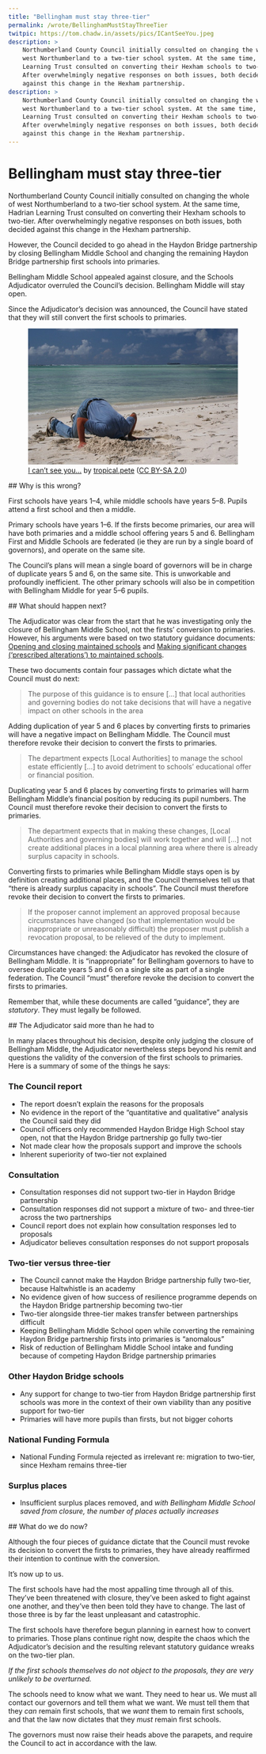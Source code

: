 ```yaml
---
title: "Bellingham must stay three-tier"
permalink: /wrote/BellinghamMustStayThreeTier
twitpic: https://tom.chadw.in/assets/pics/ICantSeeYou.jpeg
description: >
    Northumberland County Council initially consulted on changing the whole of 
    west Northumberland to a two-tier school system. At the same time, Hadrian 
    Learning Trust consulted on converting their Hexham schools to two-tier. 
    After overwhelmingly negative responses on both issues, both decided 
    against this change in the Hexham partnership.
description: >
    Northumberland County Council initially consulted on changing the whole of 
    west Northumberland to a two-tier school system. At the same time, Hadrian 
    Learning Trust consulted on converting their Hexham schools to two-tier. 
    After overwhelmingly negative responses on both issues, both decided 
    against this change in the Hexham partnership.
---
```

# Bellingham must stay three-tier

Northumberland County Council initially consulted on changing the whole of 
west Northumberland to a two-tier school system. At the same time, Hadrian 
Learning Trust consulted on converting their Hexham schools to two-tier. After 
overwhelmingly negative responses on both issues, both decided against this 
change in the Hexham partnership.

However, the Council decided to go ahead in the Haydon Bridge partnership by 
closing Bellingham Middle School and changing the remaining Haydon Bridge 
partnership first schools into primaries.

Bellingham Middle School appealed against closure, and the Schools Adjudicator 
overruled the Council’s decision. Bellingham Middle will stay open.

Since the Adjudicator’s decision was announced, the Council have stated that 
they will still convert the first schools to primaries.

<figure>
    <img src="/assets/pics/ICantSeeYou.jpeg" alt="Head in the sand" />
    <figcaption>
    <a href="https://www.flickr.com/photos/12023825@N04/2898021822/">I can’t 
    see you…</a> by 
    <a href="https://www.flickr.com/photos/12023825@N04/">tropical.pete</a> 
    (<a href="https://creativecommons.org/licenses/by-sa/2.0/">CC BY-SA 2.0</a>)
    </figcaption>
</figure>

<section markdown="1">
## Why is this wrong?

First schools have years 1–4, while middle schools have years 5–8. Pupils 
attend a first school and then a middle.

Primary schools have years 1–6. If the firsts become primaries, our area will 
have both primaries and a middle school offering years 5 and 6. Bellingham 
First and Middle Schools are federated (ie they are run by a single board of 
governors), and operate on the same site.

The Council’s plans will mean a single board of governors will be in charge of 
duplicate years 5 and 6, on the same site. This is unworkable and profoundly 
inefficient. The other primary schools will also be in competition with 
Bellingham Middle for year 5–6 pupils.
</section>

<section markdown="1">
## What should happen next?

The Adjudicator was clear from the start that he was investigating only the 
closure of Bellingham Middle School, not the firsts’ conversion to primaries. 
However, his arguments were based on two statutory guidance documents: 
[Opening and closing maintained 
schools](https://assets.publishing.service.gov.uk/government/uploads/system/uploads/attachment_data/file/756328/Opening_and_Closing_maintained_schools_Guidance.pdf) 
and [Making significant changes (‘prescribed alterations’) to maintained 
schools](https://assets.publishing.service.gov.uk/government/uploads/system/uploads/attachment_data/file/756572/Maintained_schools_prescribed_alterations_guidance.pdf).

These two documents contain four passages which dictate what the Council must 
do next:

<blockquote>The purpose of this guidance is to ensure […] that local 
authorities and governing bodies do not take decisions that will have a 
negative impact on other schools in the area</blockquote>

Adding duplication of year 5 and 6 places by converting firsts to primaries 
will have a negative impact on Bellingham Middle. The Council must therefore 
revoke their decision to convert the firsts to primaries.

<blockquote>The department expects [Local Authorities] to manage the school 
estate efficiently […] to avoid detriment to schools’ educational offer or 
financial position.</blockquote>

Duplicating year 5 and 6 places by converting firsts to primaries will harm 
Bellingham Middle’s financial position by reducing its pupil numbers. The 
Council must therefore revoke their decision to convert the firsts to 
primaries.

<blockquote>The department expects that in making these changes, [Local 
Authorities and governing bodies] will work together and will […] not create 
additional places in a local planning area where there is already surplus 
capacity in schools.</blockquote>

Converting firsts to primaries while Bellingham Middle stays open is by 
definition creating additional places, and the Council themselves tell us that 
“there is already surplus capacity in schools”. The Council must therefore 
revoke their decision to convert the firsts to primaries.

<blockquote>If the proposer cannot implement an approved proposal because 
circumstances have changed (so that implementation would be inappropriate or 
unreasonably difficult) the proposer must publish a revocation proposal, to be 
relieved of the duty to implement.</blockquote>

Circumstances have changed: the Adjudicator has revoked the closure of 
Bellingham Middle. It is “inappropriate” for Bellingham governors to have to 
oversee duplicate years 5 and 6 on a single site as part of a single 
federation. The Council “must” therefore revoke the decision to convert the 
firsts to primaries.

Remember that, while these documents are called “guidance”, they are 
*statutory*. They must legally be followed.
</section>

<section markdown="1">
## The Adjudicator said more than he had to

In many places throughout his decision, despite only judging the closure of 
Bellingham Middle, the Adjudicator nevertheless steps beyond his remit and 
questions the validity of the conversion of the first schools to primaries. 
Here is a summary of some of the things he says:

### The Council report

- The report doesn’t explain the reasons for the proposals
- No evidence in the report of the “quantitative and qualitative” analysis the 
Council said they did
- Council officers only recommended Haydon Bridge High School stay open, not 
that the Haydon Bridge partnership go fully two-tier
- Not made clear how the proposals support and improve the schools
- Inherent superiority of two-tier not explained

### Consultation

- Consultation responses did not support two-tier in Haydon Bridge partnership
- Consultation responses did not support a mixture of two- and three-tier 
across the two partnerships
- Council report does not explain how consultation responses led to proposals
- Adjudicator believes consultation responses do not support proposals

### Two-tier versus three-tier

- The Council cannot make the Haydon Bridge partnership fully two-tier, 
because Haltwhistle is an academy
- No evidence given of how success of resilience programme depends on the 
Haydon Bridge partnership becoming two-tier
- Two-tier alongside three-tier makes transfer between partnerships difficult
- Keeping Bellingham Middle School open while converting the remaining Haydon 
Bridge partnership firsts into primaries is “anomalous”
- Risk of reduction of Bellingham Middle School intake and funding because of 
competing Haydon Bridge partnership primaries

### Other Haydon Bridge schools

- Any support for change to two-tier from Haydon Bridge partnership first 
schools was more in the context of their own viability than any positive 
support for two-tier
- Primaries will have more pupils than firsts, but not bigger cohorts

### National Funding Formula

- National Funding Formula rejected as irrelevant re: migration to two-tier, 
since Hexham remains three-tier

### Surplus places

- Insufficient surplus places removed, and *with Bellingham Middle School 
saved from closure, the number of places actually increases*
</section>

<section markdown="1">
## What do we do now?

Although the four pieces of guidance dictate that the Council must revoke its 
decision to convert the firsts to primaries, they have already reaffirmed 
their intention to continue with the conversion.

It’s now up to us.

The first schools have had the most appalling time through all of this. 
They’ve been threatened with closure, they’ve been asked to fight against one 
another, and they’ve then been told they have to change. The last of those 
three is by far the least unpleasant and catastrophic.

The first schools have therefore begun planning in earnest how to convert to 
primaries. Those plans continue right now, despite the chaos which the 
Adjudicator’s decision and the resulting relevant statutory guidance wreaks on 
the two-tier plan.

*If the first schools themselves do not object to the proposals, they are very 
unlikely to be overturned.*

The schools need to know what we want. They need to hear us. We must all 
contact our governors and tell them what we want. We must tell them that they 
*can* remain first schools, that we *want* them to remain first schools, and 
that the law now dictates that they *must* remain first schools.

The governors must now raise their heads above the parapets, and require the 
Council to act in accordance with the law.
</section>
